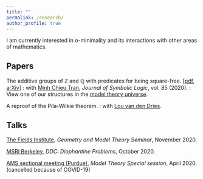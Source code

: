 ```yaml
---
title: ""
permalink: /research/
author_profile: true
---
```


I am currently interested in o-minimality and its interactions with other areas of mathematics.

## Papers
The additive groups of ℤ and ℚ with predicates for being square-free. [<a href="https://drive.google.com/file/d/1ZspvRKC1_3UEuFZ_HPWpLEi-nMpX_Eui/view" target="_blank">pdf</a>,<a href="https://arxiv.org/abs/1707.00096" target="_blank"> arXiv</a>]
: with <a href="https://faculty.math.illinois.edu/~mctran2/" target="_blank"> Minh Chieu Tran</a>, <i>Journal of Symbolic Logic</i>, vol. 85 (2020).
: View one of our structures in the <a href="http://forkinganddividing.com/#_02_54" target="blank"> model theory universe</a>.

A reproof of the Pila-Wilkie theorem.
: with <a href="https://math.illinois.edu/directory/profile/vddries" target="_blank">Lou van den Dries</a>.
 

## Talks
<a href="http://www.fields.utoronto.ca/activities/20-21/geometry-and-model-theory-seminar" target="_blank">The Fields Institute</a>, <i>Geometry and Model Theory Seminar</i>, November 2020.
<br>

<a href="https://www.msri.org/web/msri/scientific/colloquia-seminars/fall-2020-seminars/ddc-2020-diophantine-problems" target="_blank"> MSRI Berkeley</a>, <i> DDC: Diophantine Problems</i>, October 2020.
 
<a href="http://www.ams.org/meetings/sectional/2280_program_ss41.html#title" target="_blank"> AMS sectional meeting (Purdue)</a>, <i> Model Theory Special session</i>, April 2020.<br>
(cancelled because of COVID-19)





